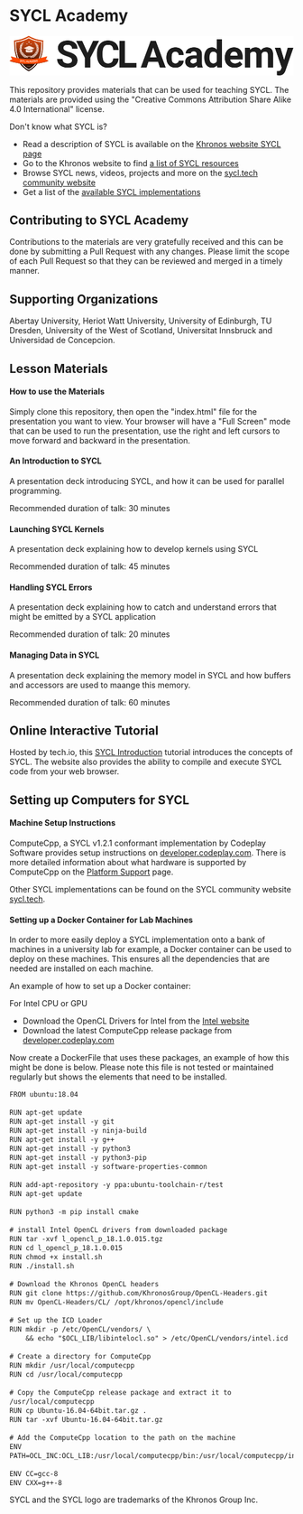 # SYCL Academy

![SYCL Academy](sycl_academy.png "SYCL Academy")

This repository provides materials that can be used for teaching SYCL. The materials are provided using the "Creative Commons Attribution Share Alike 4.0 International" license.

Don't know what SYCL is?

*  Read a description of SYCL is available on the [Khronos website SYCL page](https://www.khronos.org/sycl/)
*  Go to the Khronos website to find [a list of SYCL resources](https://www.khronos.org/sycl/resources)
*  Browse SYCL news, videos, projects and more on the [sycl.tech community website](https://sycl.tech/)
*  Get a list of the [available SYCL implementations](https://sycl.tech/#get-sycl)

## Contributing to SYCL Academy

Contributions to the materials are very gratefully received and this can be done by submitting a Pull Request with any changes. Please limit the scope of each Pull Request so that they can be reviewed and merged in a timely manner.

## Supporting Organizations

Abertay University, Heriot Watt University, University of Edinburgh, TU Dresden, University of the West of Scotland, Universitat Innsbruck and Universidad de Concepcion.

## Lesson Materials

#### How to use the Materials

Simply clone this repository, then open the "index.html" file for the presentation you want to view. Your browser will have a "Full Screen" mode that can be used to run the presentation, use the right and left cursors to move forward and backward in the presentation.

#### An Introduction to SYCL

A presentation deck introducing SYCL, and how it can be used for parallel programming.

Recommended duration of talk: 30 minutes

#### Launching SYCL Kernels

A presentation deck explaining how to develop kernels using SYCL

Recommended duration of talk: 45 minutes

#### Handling SYCL Errors

A presentation deck explaining how to catch and understand errors that might be emitted by a SYCL application

Recommended duration of talk: 20 minutes

#### Managing Data in SYCL

A presentation deck explaining the memory model in SYCL and how buffers and accessors are used to maange this memory.

Recommended duration of talk: 60 minutes

## Online Interactive Tutorial

Hosted by tech.io, this [SYCL Introduction](https://tech.io/playgrounds/48226/introduction-to-sycl/introduction-to-sycl-2) tutorial introduces the concepts of SYCL. The website also provides the ability to compile and execute SYCL code from your web browser.

## Setting up Computers for SYCL

#### Machine Setup Instructions

ComputeCpp, a SYCL v1.2.1 conformant implementation by Codeplay Software provides setup instructions on [developer.codeplay.com](https://developer.codeplay.com). There is more detailed information about what hardware is supported by ComputeCpp on the [Platform Support](https://developer.codeplay.com/products/computecpp/ce/guides/platform-support) page.

Other SYCL implementations can be found on the SYCL community website [sycl.tech](https://sycl.tech).

#### Setting up a Docker Container for Lab Machines

In order to more easily deploy a SYCL implementation onto a bank of machines in a university lab for example, a Docker container can be used to deploy on these machines. This ensures all the dependencies that are needed are installed on each machine.

An example of how to set up a Docker container:

For Intel CPU or GPU
* Download the OpenCL Drivers for Intel from the [Intel website](https://software.intel.com/en-us/articles/opencl-drivers)
* Download the latest ComputeCpp release package from [developer.codeplay.com](https://developer.codeplay.com)

Now create a DockerFile that uses these packages, an example of how this might be done is below. Please note this file is not tested or maintained regularly but shows the elements that need to be installed.

```
FROM ubuntu:18.04

RUN apt-get update
RUN apt-get install -y git
RUN apt-get install -y ninja-build
RUN apt-get install -y g++
RUN apt-get install -y python3
RUN apt-get install -y python3-pip
RUN apt-get install -y software-properties-common

RUN add-apt-repository -y ppa:ubuntu-toolchain-r/test
RUN apt-get update

RUN python3 -m pip install cmake

# install Intel OpenCL drivers from downloaded package
RUN tar -xvf l_opencl_p_18.1.0.015.tgz
RUN cd l_opencl_p_18.1.0.015
RUN chmod +x install.sh
RUN ./install.sh

# Download the Khronos OpenCL headers
RUN git clone https://github.com/KhronosGroup/OpenCL-Headers.git
RUN mv OpenCL-Headers/CL/ /opt/khronos/opencl/include

# Set up the ICD Loader
RUN mkdir -p /etc/OpenCL/vendors/ \
    && echo "$OCL_LIB/libintelocl.so" > /etc/OpenCL/vendors/intel.icd

# Create a directory for ComputeCpp
RUN mkdir /usr/local/computecpp
RUN cd /usr/local/computecpp

# Copy the ComputeCpp release package and extract it to /usr/local/computecpp
RUN cp Ubuntu-16.04-64bit.tar.gz . 
RUN tar -xvf Ubuntu-16.04-64bit.tar.gz

# Add the ComputeCpp location to the path on the machine
ENV PATH=OCL_INC:OCL_LIB:/usr/local/computecpp/bin:/usr/local/computecpp/include:/usr/local/computecpp/lib:${PATH}

ENV CC=gcc-8
ENV CXX=g++-8
```

SYCL and the SYCL logo are trademarks of the Khronos Group Inc.
